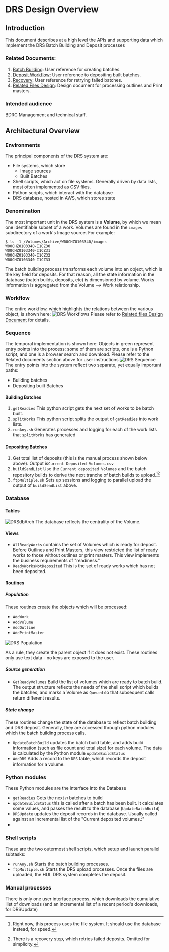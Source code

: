 # DRS Design Overview
## Introduction
This document describes at a high level the APIs and supporting data which implement the DRS Batch Building and Deposit processes
### Related Documents:
1. [Batch Building](BatchBuilding.md): User reference for creating batches.
1. [Deposit Workflow](DepositWorkflow.md): User reference to depositing built batches.
1. [Recovery](Recovery.md): User reference for retrying failed batches.
2. [Related Files Design](RelatedFilesDesign.md): Design document for processing outlines and Print masters.

### Intended audience
BDRC Management and technical staff.

## Architectural Overview
### Environments
The principal components of the DRS system are:
* File systems, which store
	- Image sources
	- Built Batches
* Shell scripts, which act on file systems. Generally driven by data lists, most often implemented as CSV files.
* Python scripts, which interact with the database
* DRS database, hosted in AWS, which stores state

### Denomination
The most important unit in the DRS system is a **Volume**, by which we mean one identifiable subset of a work. Volumes are found in the `images` subdirectory of a work's Image source. For example:

```
$ ls -1 /Volumes/Archive/W00CHZ0103340/images
W00CHZ0103340-I1CZ30
W00CHZ0103340-I1CZ31
W00CHZ0103340-I1CZ32
W00CHZ0103340-I1CZ33
```
The batch building process transforms each volume into an object, which is the key field for deposits.
For that reason, all the state information in the database (batch builds, deposits, etc) is dimensioned by volume. Works information is aggregated from the Volume --> Work relationship.

### Workflow
The entire workflow, which highlights the relations between the various object, is shown here:
![DRS Workflows](images/2018/08/drs-workflows.png)
Please refer to [Related files Design Document](RelatedFilesDesign.md) for details.
### Sequence
The temporal implementation is shown here: Objects in green represent entry points into the process: some of them are scripts, one is a Python script, and one is a browser search and download. Please refer to the Related documents section above for user instructions
![DRS Sequence](images/2018/08/drs-sequence.png)
The entry points into the system reflect two separate, yet equally important paths:
* Building batches
* Depositing built Batches

#### Building Batches
1. `getReadies` This python script gets the next set of works to be batch built.
2. `splitWorks` This python script splits the output of `getReadies` into work lists.
3. `runAny.sh` Generates processes and logging for each of the work lists that `splitWorks` has generated

#### Depositing Batches
1. Get total list of deposits (this is the manual process shown below above). Output is`Current Deposited Volumes.csv`
2. `buildSendList` Use the `Current deposited Volumes` and the batch repository builds to derive the next tranche of batch builds to upload.[^e58abf][^4e8fa9]
3. `ftpMultiple.sh` Sets up sessions and logging to parallel upload the output of `buildSendList` above.


[^e58abf]: Right now, this process uses the file system. It should use the database instead, for speed.

[^4e8fa9]: There is a recovery step, which retries failed deposits. Omitted for simplicity.
### Database
#### Tables
![DRSdbArch](images/2018/08/drsdbarch.png)
The database reflects the centrality of the Volume.
#### Views
* `AllReadyWorks` contains the set of Volumes which is ready for deposit. Before Outlines and Print Masters, this view restricted the list of ready works to those without outlines or print masters. This view implements the business requirements of "readiness."
* `ReadyWorksNotDeposited` This is the set of ready works which has not been deposited.

#### Routines
##### Population
These routines create the objects which will be processed:
* `AddWork`
* `AddVolume`
* `AddOutline`
* `AddPrintMaster`

![DRS Population](images/2018/08/drs-population.png)

As a rule, they create the parent object if it does not exist. These routines only use text data - no keys are exposed to the user.

##### Source generation
* `GetReadyVolumes` Build the list of volumes which are ready to batch build. The output structure reflects the needs of the shell script which builds the batches, and marks a Volume as `Queued` so that subsequent calls return different results.
##### State change
These routines change the state of the database to reflect batch building and DRS deposit. Generally, they are accessed through python modules which the batch building process calls.
* `UpdateBatchBuild` updates the batch build table, and adds build information (such as file count and total size) for each volume. The data is calculated by the Python module `updateBuildStatus`
* `AddDRS` Adds a record to the `DRS` table, which records the deposit information for a volume.

### Python modules
These Python modules are the interface into the Database
* `getReadies` Gets the next _n_ batches to build
* `updateBuildStatus` this is called after a batch has been built. It calculates some values, and passes the result to the database (`UpdateBatchBuild`)
* `DRSUpdate` updates the deposit records in the database. Usually called against an incremental list of the "Current deposited  volumes.:"
*
### Shell scripts
These are the two outermost shell scripts, which setup and launch parallel subtasks:
* `runAny.sh` Starts the batch building processes.
* `ftpMultiple.sh` Starts the DRS upload processes. Once the files are uploaded, the HUL DRS system completes the deposit.

### Manual processes
There is only one user interface process, which downloads the cumulative llist of  downloads (and an incremental list of a recent period's downloads, for DRSUpdate)
